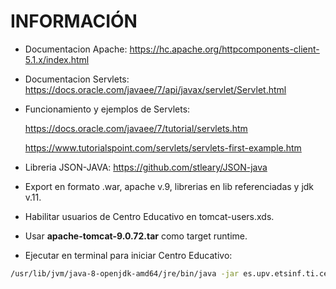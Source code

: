 # INFORMACIÓN

- Documentacion Apache: https://hc.apache.org/httpcomponents-client-5.1.x/index.html

- Documentacion Servlets: https://docs.oracle.com/javaee/7/api/javax/servlet/Servlet.html

- Funcionamiento y ejemplos de Servlets:

  https://docs.oracle.com/javaee/7/tutorial/servlets.htm

  https://www.tutorialspoint.com/servlets/servlets-first-example.htm

- Libreria JSON-JAVA: https://github.com/stleary/JSON-java

- Export en formato .war, apache v.9, librerias en lib referenciadas y jdk v.11.

- Habilitar usuarios de Centro Educativo en tomcat-users.xds.

- Usar **apache-tomcat-9.0.72.tar** como target runtime.

- Ejecutar en terminal para iniciar Centro Educativo:
```sh
/usr/lib/jvm/java-8-openjdk-amd64/jre/bin/java -jar es.upv.etsinf.ti.centroeducativo-0.2.0.jar
```
